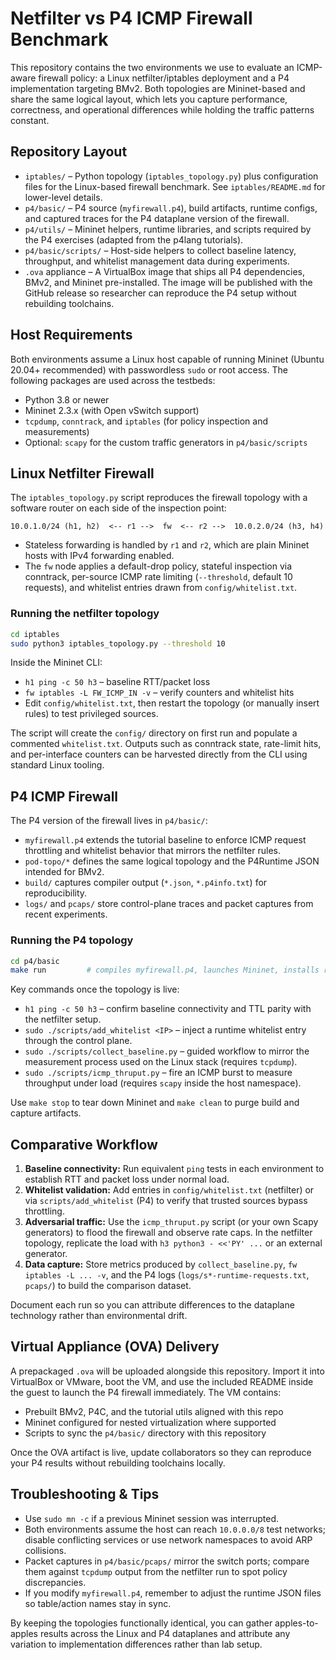 # Netfilter vs P4 ICMP Firewall Benchmark

This repository contains the two environments we use to evaluate an ICMP-aware firewall policy: a Linux netfilter/iptables deployment and a P4 implementation targeting BMv2. Both topologies are Mininet-based and share the same logical layout, which lets you capture performance, correctness, and operational differences while holding the traffic patterns constant.

## Repository Layout
- `iptables/` – Python topology (`iptables_topology.py`) plus configuration files for the Linux-based firewall benchmark. See `iptables/README.md` for lower-level details.
- `p4/basic/` – P4 source (`myfirewall.p4`), build artifacts, runtime configs, and captured traces for the P4 dataplane version of the firewall.
- `p4/utils/` – Mininet helpers, runtime libraries, and scripts required by the P4 exercises (adapted from the p4lang tutorials).
- `p4/basic/scripts/` – Host-side helpers to collect baseline latency, throughput, and whitelist management data during experiments.
- `.ova` appliance – A VirtualBox image that ships all P4 dependencies, BMv2, and Mininet pre-installed. The image will be published with the GitHub release so researcher can reproduce the P4 setup without rebuilding toolchains.

## Host Requirements
Both environments assume a Linux host capable of running Mininet (Ubuntu 20.04+ recommended) with passwordless `sudo` or root access. The following packages are used across the testbeds:
- Python 3.8 or newer
- Mininet 2.3.x (with Open vSwitch support)
- `tcpdump`, `conntrack`, and `iptables` (for policy inspection and measurements)
- Optional: `scapy` for the custom traffic generators in `p4/basic/scripts`

## Linux Netfilter Firewall
The `iptables_topology.py` script reproduces the firewall topology with a software router on each side of the inspection point:

```
10.0.1.0/24 (h1, h2)  <-- r1 -->  fw  <-- r2 -->  10.0.2.0/24 (h3, h4)
```

- Stateless forwarding is handled by `r1` and `r2`, which are plain Mininet hosts with IPv4 forwarding enabled.
- The `fw` node applies a default-drop policy, stateful inspection via conntrack, per-source ICMP rate limiting (`--threshold`, default 10 requests), and whitelist entries drawn from `config/whitelist.txt`.

### Running the netfilter topology
```bash
cd iptables
sudo python3 iptables_topology.py --threshold 10
```
Inside the Mininet CLI:
- `h1 ping -c 50 h3` – baseline RTT/packet loss
- `fw iptables -L FW_ICMP_IN -v` – verify counters and whitelist hits
- Edit `config/whitelist.txt`, then restart the topology (or manually insert rules) to test privileged sources.

The script will create the `config/` directory on first run and populate a commented `whitelist.txt`. Outputs such as conntrack state, rate-limit hits, and per-interface counters can be harvested directly from the CLI using standard Linux tooling.

## P4 ICMP Firewall
The P4 version of the firewall lives in `p4/basic/`:
- `myfirewall.p4` extends the tutorial baseline to enforce ICMP request throttling and whitelist behavior that mirrors the netfilter rules.
- `pod-topo/*` defines the same logical topology and the P4Runtime JSON intended for BMv2.
- `build/` captures compiler output (`*.json`, `*.p4info.txt`) for reproducibility.
- `logs/` and `pcaps/` store control-plane traces and packet captures from recent experiments.

### Running the P4 topology
```bash
cd p4/basic
make run         # compiles myfirewall.p4, launches Mininet, installs runtime rules
```

Key commands once the topology is live:
- `h1 ping -c 50 h3` – confirm baseline connectivity and TTL parity with the netfilter setup.
- `sudo ./scripts/add_whitelist <IP>` – inject a runtime whitelist entry through the control plane.
- `sudo ./scripts/collect_baseline.py` – guided workflow to mirror the measurement process used on the Linux stack (requires `tcpdump`).
- `sudo ./scripts/icmp_thruput.py` – fire an ICMP burst to measure throughput under load (requires `scapy` inside the host namespace).

Use `make stop` to tear down Mininet and `make clean` to purge build and capture artifacts.

## Comparative Workflow
1. **Baseline connectivity:** Run equivalent `ping` tests in each environment to establish RTT and packet loss under normal load.
2. **Whitelist validation:** Add entries in `config/whitelist.txt` (netfilter) or via `scripts/add_whitelist` (P4) to verify that trusted sources bypass throttling.
3. **Adversarial traffic:** Use the `icmp_thruput.py` script (or your own Scapy generators) to flood the firewall and observe rate caps. In the netfilter topology, replicate the load with `h3 python3 - <<'PY' ...` or an external generator.
4. **Data capture:** Store metrics produced by `collect_baseline.py`, `fw iptables -L ... -v`, and the P4 logs (`logs/s*-runtime-requests.txt`, `pcaps/`) to build the comparison dataset.

Document each run so you can attribute differences to the dataplane technology rather than environmental drift.

## Virtual Appliance (OVA) Delivery
A prepackaged `.ova` will be uploaded alongside this repository. Import it into VirtualBox or VMware, boot the VM, and use the included README inside the guest to launch the P4 firewall immediately. The VM contains:
- Prebuilt BMv2, P4C, and the tutorial utils aligned with this repo
- Mininet configured for nested virtualization where supported
- Scripts to sync the `p4/basic/` directory with this repository

Once the OVA artifact is live, update collaborators so they can reproduce your P4 results without rebuilding toolchains locally.

## Troubleshooting & Tips
- Use `sudo mn -c` if a previous Mininet session was interrupted.
- Both environments assume the host can reach `10.0.0.0/8` test networks; disable conflicting services or use network namespaces to avoid ARP collisions.
- Packet captures in `p4/basic/pcaps/` mirror the switch ports; compare them against `tcpdump` output from the netfilter run to spot policy discrepancies.
- If you modify `myfirewall.p4`, remember to adjust the runtime JSON files so table/action names stay in sync.

By keeping the topologies functionally identical, you can gather apples-to-apples results across the Linux and P4 dataplanes and attribute any variation to implementation differences rather than lab setup.
